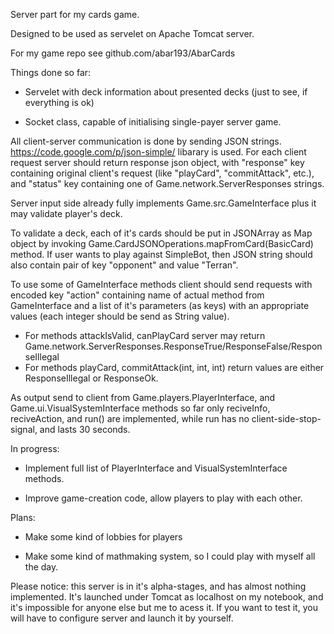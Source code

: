 Server part for my cards game. 

Designed to be used as servelet on Apache Tomcat server.

For my game repo see github.com/abar193/AbarCards

Things done so far: 

* Servelet with deck information about presented decks (just to see, if everything is ok)

* Socket class, capable of initialising single-payer server game. 

All client-server communication is done by sending JSON strings. https://code.google.com/p/json-simple/ libarary is used. 
For each client request server should return response json object, with "response" key containing original client's request 
(like "playCard", "commitAttack", etc.), and "status" key containing one of 
Game.network.ServerResponses strings. 

Server input side already fully implements Game.src.GameInterface plus it may validate player's deck. 

To validate a deck, each of it's cards should be put in JSONArray as Map object by invoking Game.CardJSONOperations.mapFromCard(BasicCard) method.
If user wants to play against SimpleBot, then JSON string should also contain pair of key "opponent" and value "Terran".

To use some of GameInterface methods client should send requests with encoded key "action" containing name of actual method from GameInterface and a list of it's parameters (as keys) with an appropriate values (each integer should be send as String value). 

* For methods attackIsValid, canPlayCard server may return Game.network.ServerResponses.ResponseTrue/ResponseFalse/ResponseIllegal
* For methods playCard, commitAttack(int, int, int) return values are either ResponseIllegal or ResponseOk.

As output send to client from Game.players.PlayerInterface, and Game.ui.VisualSystemInterface methods so far only reciveInfo, reciveAction, and run() are implemented, while run has no client-side-stop-signal, and lasts 30 seconds. 

In progress: 

* Implement full list of PlayerInterface and VisualSystemInterface methods. 

* Improve game-creation code, allow players to play with each other. 

Plans: 

* Make some kind of lobbies for players

* Make some kind of mathmaking system, so I could play with myself all the day.

Please notice: this server is in it's alpha-stages, and has almost nothing implemented. It's launched under Tomcat as localhost on my notebook, and it's impossible for anyone else but me to acess it. If you want to test it, you will have to configure server and launch it by yourself.